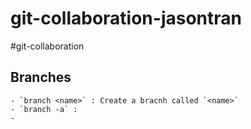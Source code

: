 # git-collaboration-jasontran

#git-collaboration

## Branches

	- `branch <name>` : Create a bracnh called `<name>`
	- `branch -a` :
	- 

